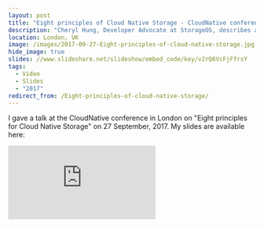 ```yaml
---
layout: post
title: "Eight principles of Cloud Native Storage - CloudNative conference"
description: "Cheryl Hung, Developer Advocate at StorageOS, describes a framework for cloud native storage."
location: London, UK
image: /images/2017-09-27-Eight-principles-of-cloud-native-storage.jpg
hide_image: true
slides: //www.slideshare.net/slideshow/embed_code/key/v2rQ6VcFjFfrsY
tags:
  - Video
  - Slides
  - "2017"
redirect_from: /Eight-principles-of-cloud-native-storage/
---
```


I gave a talk at the CloudNative conference in London on "Eight principles for Cloud Native Storage" on 27 September, 2017. My slides are available here:

<div class="video-wrapper">
    <iframe src="https://player.vimeo.com/video/235727293" frameborder="0" allowfullscreen></iframe>
</div>
